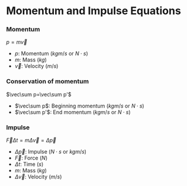 # Momentum and Impulse Equations

### Momentum
$p=m\vec v$
- $p$: Momentum ($kgm/s$ or $N\cdot s$)
- $m$: Mass ($kg$)
- $\vec v$: Velocity ($m/s$)

### Conservation of momentum
$\vec\sum p=\vec\sum p'$
- $\vec\sum p$: Beginning momentum ($kgm/s$ or $N\cdot s$)
- $\vec\sum p'$: End momentum ($kgm/s$ or $N\cdot s$)

### Impulse
$\vec{F}\Delta t=m\Delta\vec{v}=\Delta\vec{p}$
- $\Delta\vec{p}$: Impulse ($N\cdot s$ or $kgm/s$)
- $\vec{F}$: Force ($N$)
- $\Delta t$: Time ($s$)
- $m$: Mass ($kg$)
- $\Delta\vec{v}$: Velocity ($m/s$) 


